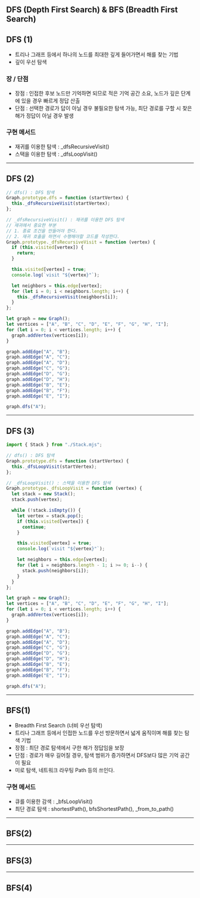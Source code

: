 ## DFS (Depth First Search) & BFS (Breadth First Search)

## DFS (1)

- 트리나 그래프 등에서 하나의 노드를 최대한 깊게 들어가면서 해를 찾는 기법
- 깊이 우선 탐색

### 장 / 단점

- 장점 : 인접한 후보 노드만 기억하면 되므로 적은 기억 공간 소요, 노드가 깊은 단계에 있을 경우 빠르게 정답 산출
- 단점 : 선택한 경로가 답이 아닐 경우 불필요한 탐색 가능, 최단 경로를 구할 시 찾은 해가 정답이 아닐 경우 발생

### 구현 메서드

- 재귀를 이용한 탐색 : \_dfsRecursiveVisit()
- 스택을 이용한 탐색 : \_dfsLoopVisit()

---

## DFS (2)

```javascript
// dfs() : DFS 탐색
Graph.prototype.dfs = function (startVertex) {
  this._dfsRecursiveVisit(startVertex);
};

// _dfsRecursiveVisit() : 재귀를 이용한 DFS 탐색
// 재귀에서 중요한 부분
// 1. 종료 조건을 만들어야 한다.
// 2. 재귀 호출을 하면서 수행해야할 코드를 작성한다.
Graph.prototype._dfsRecursiveVisit = function (vertex) {
  if (this.visited[vertex]) {
    return;
  }

  this.visited[vertex] = true;
  console.log(`visit "${vertex}"`);

  let neighbors = this.edge[vertex];
  for (let i = 0; i < neighbors.length; i++) {
    this._dfsRecursiveVisit(neighbors[i]);
  }
};
```

```javascript
let graph = new Graph();
let vertices = ["A", "B", "C", "D", "E", "F", "G", "H", "I"];
for (let i = 0; i < vertices.length; i++) {
  graph.addVertex(vertices[i]);
}

graph.addEdge("A", "B");
graph.addEdge("A", "C");
graph.addEdge("A", "D");
graph.addEdge("C", "G");
graph.addEdge("D", "G");
graph.addEdge("D", "H");
graph.addEdge("B", "E");
graph.addEdge("B", "F");
graph.addEdge("E", "I");

graph.dfs("A");
```

---

## DFS (3)

```javascript
import { Stack } from "./Stack.mjs";

// dfs() : DFS 탐색
Graph.prototype.dfs = function (startVertex) {
  this._dfsLoopVisit(startVertex);
};

// _dfsLoopVisit() : 스택을 이용한 DFS 탐색
Graph.prototype._dfsLoopVisit = function (vertex) {
  let stack = new Stack();
  stack.push(vertex);

  while (!stack.isEmpty()) {
    let vertex = stack.pop();
    if (this.visited[vertex]) {
      continue;
    }

    this.visited[vertex] = true;
    console.log(`visit "${vertex}"`);

    let neighbors = this.edge[vertex];
    for (let i = neighbors.length - 1; i >= 0; i--) {
      stack.push(neighbors[i]);
    }
  }
};
```

```javascript
let graph = new Graph();
let vertices = ["A", "B", "C", "D", "E", "F", "G", "H", "I"];
for (let i = 0; i < vertices.length; i++) {
  graph.addVertex(vertices[i]);
}

graph.addEdge("A", "B");
graph.addEdge("A", "C");
graph.addEdge("A", "D");
graph.addEdge("C", "G");
graph.addEdge("D", "G");
graph.addEdge("D", "H");
graph.addEdge("B", "E");
graph.addEdge("B", "F");
graph.addEdge("E", "I");

graph.dfs("A");
```

---

## BFS(1)

- Breadth First Search (너비 우선 탐색)
- 트리나 그래프 등에서 인접한 노드를 우선 방문하면서 넓게 움직이며 해를 찾는 탐색 기법
- 장점 : 최단 경로 탐색에서 구한 해가 정답임을 보장
- 단점 : 경로가 매우 길어질 경우, 탐색 범위가 증가하면서 DFS보다 많은 기억 공간이 필요
- 미로 탐색, 네트워크 라우팅 Path 등의 쓰인다.

### 구현 메서드

- 큐를 이용한 감색 : \_bfsLoopVisit()
- 최단 경로 탐색 : shortestPath(), bfsShortestPath(), \_from_to_path()

---

## BFS(2)

---

## BFS(3)

---

## BFS(4)
